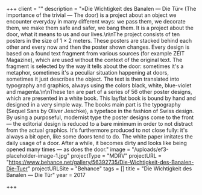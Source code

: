 +++
client = ""
description = "»Die Wichtigkeit des Banalen — Die Tür« (The importance of the trivial — The door) is a project about an object we encounter everyday in many different ways: we pass them, we decorate them, we make them safe and safer, we bang them. It is a project about the door, what it means to us and our lives.\n\nThe project consists of ten posters in the size of 1 × 2 meters. These posters are stacked behind each other and every now and then the poster shown changes. Every design is based on a found text fragment from various sources (for example ZEIT Magazine), which are used without the context of the original text. The fragment is selected by the way it tells about the door: sometimes it's a metaphor, sometimes it's a peculiar situation happening at doors, sometimes it just describes the object. The text is then translated into typography and graphics, always using the colors black, white, blue-violet and magenta.\n\nThese ten are part of a series of 56 other poster designs, which are presented in a white book. This layflat book is bound by hand and designed in a very simple way. The books main part is the typography (Sequel Sans by Oliver Jeschke), a typeface in the fashion of Swiss design. By using a purposeful, modernist type the poster designs come to the front — the editorial design is reduced to a bare minimum in order to not distract from the actual graphics. It's furthermore produced to not close fully: it's always a bit open, like some doors tend to do. The white paper imitates the daily usage of a door. After a while, it becomes dirty and looks like being opened many times — as does the door."
image = "/uploads/ef3-placeholder-image-1.jpg"
projectType = "MDRV"
projectURL = "https://www.behance.net/gallery/56392735/Die-Wichtigkeit-des-Banalen-Die-Tuer"
projectURLSite = "Behance"
tags = []
title = "Die Wichtigkeit des Banalen — Die Tür"
year = 2017

+++
